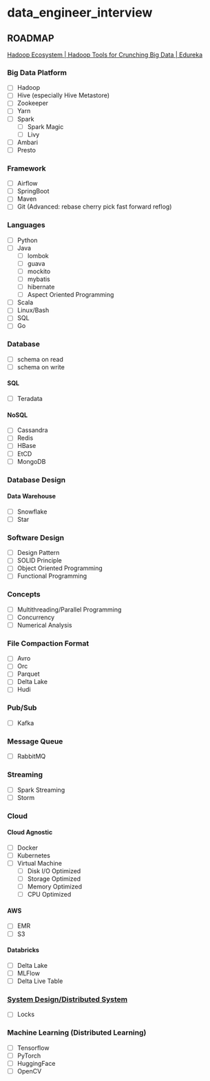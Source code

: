 # data_engineer_interview

## ROADMAP

[Hadoop Ecosystem | Hadoop Tools for Crunching Big Data | Edureka](https://www.edureka.co/blog/hadoop-ecosystem)

### Big Data Platform

- [ ] Hadoop
- [ ] Hive (especially Hive Metastore)
- [ ] Zookeeper
- [ ] Yarn
- [ ] Spark
    - [ ] Spark Magic
    - [ ] Livy
- [ ] Ambari
- [ ] Presto

### Framework
- [ ] Airflow
- [ ] SpringBoot
- [ ] Maven
- [ ] Git (Advanced: rebase cherry pick fast forward reflog)

### Languages
- [ ] Python
- [ ] Java
    - [ ] lombok
    - [ ] guava
    - [ ] mockito
    - [ ] mybatis
    - [ ] hibernate
    - [ ] Aspect Oriented Programming
- [ ] Scala
- [ ] Linux/Bash
- [ ] SQL
- [ ] Go

### Database
- [ ] schema on read
- [ ] schema on write
#### SQL
- [ ] Teradata
#### NoSQL
- [ ] Cassandra
- [ ] Redis
- [ ] HBase
- [ ] EtCD
- [ ] MongoDB

### Database Design

#### Data Warehouse
- [ ] Snowflake
- [ ] Star

### Software Design
- [ ] Design Pattern
- [ ] SOLID Principle
- [ ] Object Oriented Programming
- [ ] Functional Programming

### Concepts
- [ ] Multithreading/Parallel Programming
- [ ] Concurrency
- [ ] Numerical Analysis

### File Compaction Format
- [ ] Avro
- [ ] Orc
- [ ] Parquet
- [ ] Delta Lake
- [ ] Hudi

### Pub/Sub
- [ ] Kafka

### Message Queue
- [ ] RabbitMQ

### Streaming
- [ ] Spark Streaming
- [ ] Storm

### Cloud

#### Cloud Agnostic
- [ ] Docker
- [ ] Kubernetes
- [ ] Virtual Machine
    - [ ] Disk I/O Optimized
    - [ ] Storage Optimized
    - [ ] Memory Optimized
    - [ ] CPU Optimized

#### AWS
- [ ] EMR
- [ ] S3

#### Databricks
- [ ] Delta Lake
- [ ] MLFlow
- [ ] Delta Live Table

### [System Design/Distributed System](https://github.com/donnemartin/system-design-primer)
- [ ] Locks

### Machine Learning (Distributed Learning)
- [ ] Tensorflow
- [ ] PyTorch
- [ ] HuggingFace
- [ ] OpenCV

